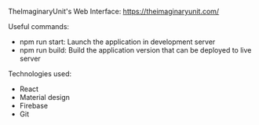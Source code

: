 TheImaginaryUnit's Web Interface: https://theimaginaryunit.com/

Useful commands:
- npm run start: Launch the application in development server
- npm run build: Build the application version that can be deployed to live server

Technologies used:
- React
- Material design
- Firebase
- Git